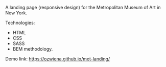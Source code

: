 A landing page (responsive design) for the Metropolitan Museum of Art in New York.

Technologies:
- HTML
- CSS
- SASS
- BEM methodology.

Demo link: https://ozwiena.github.io/met-landing/
